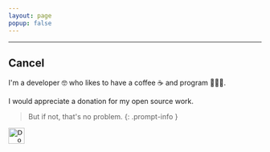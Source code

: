 ```yaml
---
layout: page
popup: false
---
```


<hr>

## Cancel

I'm a developer 🤓 who likes to have a coffee ☕️ and program 👨🏻‍💻.

I would appreciate a donation for my open source work.

> But if not, that's no problem.
{: .prompt-info }

<form action="https://www.paypal.com/donate" method="post" target="_top">
    <input type="hidden" name="hosted_button_id" value="GETTPE8W8AF4A" />
    <input type="image" src="https://pics.paypal.com/00/s/NGJjOTAwOTEtNjExYS00MzQ5LWI2MDQtZmM0YWNlY2YyOTUy/file.PNG" border="0" name="submit" title="PayPal - The safer, easier way to pay online!" alt="Donate with PayPal button" style="height: 32px;" />
    <img alt="" border="0" src="https://www.paypal.com/en_DE/i/scr/pixel.gif" width="1" height="1" />
</form>